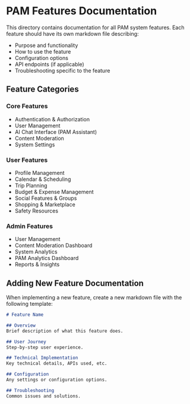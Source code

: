 
# PAM Features Documentation

This directory contains documentation for all PAM system features. Each feature should have its own markdown file describing:

- Purpose and functionality
- How to use the feature
- Configuration options
- API endpoints (if applicable)
- Troubleshooting specific to the feature

## Feature Categories

### Core Features
- Authentication & Authorization
- User Management
- AI Chat Interface (PAM Assistant)
- Content Moderation
- System Settings

### User Features
- Profile Management
- Calendar & Scheduling
- Trip Planning
- Budget & Expense Management
- Social Features & Groups
- Shopping & Marketplace
- Safety Resources

### Admin Features
- User Management
- Content Moderation Dashboard
- System Analytics
- PAM Analytics Dashboard
- Reports & Insights

## Adding New Feature Documentation

When implementing a new feature, create a new markdown file with the following template:

```markdown
# Feature Name

## Overview
Brief description of what this feature does.

## User Journey
Step-by-step user experience.

## Technical Implementation
Key technical details, APIs used, etc.

## Configuration
Any settings or configuration options.

## Troubleshooting
Common issues and solutions.
```
